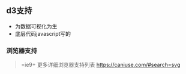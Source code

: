 ## d3支持

* 为数据可视化为生
* 底层代码javascript写的

### 浏览器支持

>=ie9+
更多详细浏览器支持列表
https://caniuse.com/#search=svg


